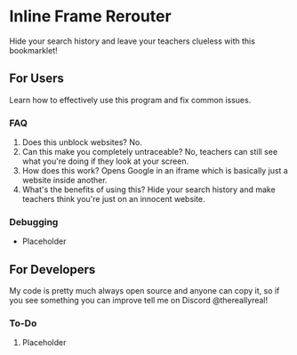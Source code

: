 # Inline Frame Rerouter
Hide your search history and leave your teachers clueless with this bookmarklet! <br>

## For Users
Learn how to effectively use this program and fix common issues.
### FAQ
1. Does this unblock websites? No.
2. Can this make you completely untraceable? No, teachers can still see what you're doing if they look at your screen.
3. How does this work? Opens Google in an iframe which is basically just a website inside another.
4. What's the benefits of using this? Hide your search history and make teachers think you're just on an innocent website.
### Debugging
* Placeholder

## For Developers 
My code is pretty much always open source and anyone can copy it, so if you see something you can improve tell me on Discord @thereallyreal!
### To-Do
1. Placeholder
